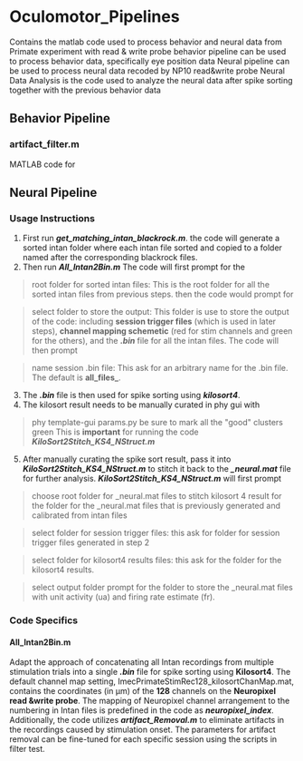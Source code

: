 # Oculomotor_Pipelines
 Contains the matlab code used to process behavior and neural data from Primate experiment with read & write probe
 behavior pipeline can be used to process behavior data, specifically eye position data 
 Neural pipeline can be used to process neural data recoded by NP10 read&write probe 
 Neural Data Analysis is the code used to analyze the neural data after spike sorting together with the previous behavior data

## Behavior Pipeline

### **artifact_filter.m** 
MATLAB code for 

## Neural Pipeline

### Usage Instructions
1. First run ***get_matching_intan_blackrock.m***. the code will generate a sorted intan folder where each intan file sorted and copied to a folder named after the corresponding blackrock files. 
2. Then run ***All_Intan2Bin.m***
The code will first prompt for the 
> root folder for sorted intan files:
This is the root folder for all the sorted intan files from previous steps. 
then the code would prompt for 

> select folder to store the output:
This folder is use to store the output of the code: including **session trigger files** (which is used in later steps), **channel mapping schemetic** (red for stim channels and green for the others), and the ***.bin*** file for all the intan files.
The code will then prompt 

> name session .bin file:
This ask for an arbitrary name for the .bin file. The default is **all_files_**.

3. The ***.bin*** file is then used for spike sorting using ***kilosort4***. 
4. The kilosort result needs to be manually curated in phy gui with 
> phy template-gui params.py
be sure to mark all the "good" clusters green This is **important** for running the code ***KiloSort2Stitch_KS4_NStruct.m***

5. After manually curating the spike sort result, pass it into ***KiloSort2Stitch_KS4_NStruct.m*** to stitch it back to the ***_neural.mat*** file for further analysis. 
***KiloSort2Stitch_KS4_NStruct.m*** will first prompt 
> choose root folder for _neural.mat files to stitch kilosort 4 result
for the folder for the _neural.mat files that is previously generated and calibrated from intan files 

> select folder for session trigger files:
this ask for folder for session trigger files generated in step 2

> select folder for kilosort4 results files:
this ask for the folder for the kilosort4 results. 

> select output folder
prompt for the folder to store the _neural.mat files with unit activity (ua) and firing rate estimate (fr). 

### Code Specifics
#### **All_Intan2Bin.m**
Adapt the approach of concatenating all Intan recordings from multiple stimulation trials into a single ***.bin*** file for spike sorting using **Kilosort4**. The default channel map setting, ImecPrimateStimRec128_kilosortChanMap.mat, contains the coordinates (in µm) of the **128** channels on the **Neuropixel read &write probe**. The mapping of Neuropixel channel arrangement to the numbering in Intan files is predefined in the code as ***neuropixel_index***. Additionally, the code utilizes ***artifact_Removal.m*** to eliminate artifacts in the recordings caused by stimulation onset. The parameters for artifact removal can be fine-tuned for each specific session using the scripts in filter test.



